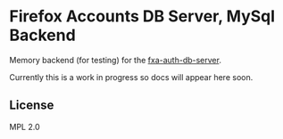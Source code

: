 # Firefox Accounts DB Server, MySql Backend

Memory backend (for testing) for the [fxa-auth-db-server](https://github.com/mozilla/fxa-auth-db-server/).

Currently this is a work in progress so docs will appear here soon.

## License

MPL 2.0
